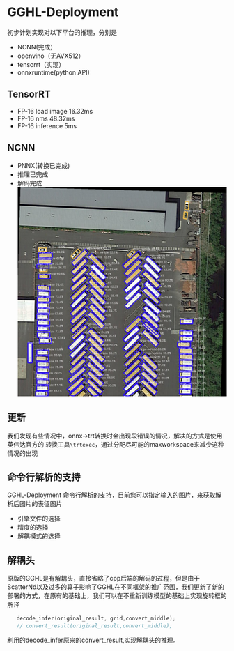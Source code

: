 # GGHL-Deployment

初步计划实现对以下平台的推理，分别是
- NCNN(完成）
- openvino（无AVX512）
- tensorrt（实现）
- onnxruntime(python API)
## TensorRT
- FP-16 load image 16.32ms
- FP-16 nms 48.32ms
- FP-16 inference 5ms
## NCNN
- PNNX(转换已完成)
- 推理已完成
- 解码完成
![image](./TensorRT/cpp/QAQ858.png)
## 更新
我们发现有些情况中，onnx->trt转换时会出现段错误的情况，解决的方式是使用英伟达官方的
转换工具`\trtexec`，通过分配尽可能的maxworkspace来减少这种情况的出现
## 命令行解析的支持
GGHL-Deployment 命令行解析的支持，目前您可以指定输入的图片，来获取解析后图片的表征图片
- 引擎文件的选择
- 精度的选择
- 解耦模式的选择
## 解耦头
原版的GGHL是有解耦头，直接省略了cpp后端的解码的过程，但是由于ScatterNd以及过多的算子影响了GGHL在不同框架的推广范围，我们更新了新的部署的方式，在原有的基础上，我们可以在不重新训练模型的基础上实现旋转框的解译
```C++
   decode_infer(original_result, grid,convert_middle);
   // convert_result(original_result,convert_middle);
```
利用的decode_infer原来的convert_result,实现解耦头的推理。
